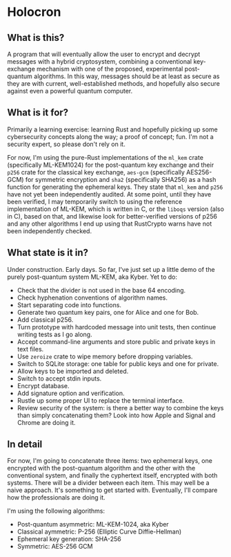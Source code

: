 # Holocron

## What is this?

A program that will eventually allow the user to encrypt and decrypt messages with a hybrid cryptosystem, combining a conventional key-exchange mechanism with one of the proposed, experimental post-quantum algorithms. In this way, messages should be at least as secure as they are with current, well-established methods, and hopefully also secure against even a powerful quantum computer.

## What is it for?

Primarily a learning exercise: learning Rust and hopefully picking up some cybersecurity concepts along the way; a proof of concept; fun. I'm not a security expert, so please don't rely on it.

For now, I'm using the pure-Rust implementations of the `ml_kem` crate (specifically ML-KEM1024) for the post-quantum key exchange and their `p256` crate for the classical key exchange, `aes-gcm` (specifically AES256-GCM) for symmetric encryption and `sha2` (specifically SHA256) as a hash function for generating the ephemeral keys. They state that `ml_kem` and `p256` have not yet been independently audited. At some point, until they have been verified, I may temporarily switch to using the reference implementation of ML-KEM, which is written in C, or the `liboqs` version (also in C), based on that, and likewise look for better-verified versions of p256 and any other algorithms I end up using that RustCrypto warns have not been independently checked.

## What state is it in?

Under construction. Early days. So far, I've just set up a little demo of the purely post-quantum system ML-KEM, aka Kyber. Yet to do:

- Check that the divider is not used in the base 64 encoding.
- Check hyphenation conventions of algorithm names.
- Start separating code into functions.
- Generate two quantum key pairs, one for Alice and one for Bob.
- Add classical p256.
- Turn prototype with hardcoded message into unit tests, then continue writing tests as I go along.
- Accept command-line arguments and store public and private keys in text files.
- Use `zeroize` crate to wipe memory before dropping variables.
- Switch to SQLite storage: one table for public keys and one for private.
- Allow keys to be imported and deleted.
- Switch to accept stdin inputs.
- Encrypt database.
- Add signature option and verification.
- Rustle up some proper UI to replace the terminal interface.
- Review security of the system: is there a better way to combine the keys than simply concatenating them? Look into how Apple and Signal and Chrome are doing it.

## In detail

For now, I'm going to concatenate three items: two ephemeral keys, one encrypted with the post-quantum algorithm and the other with the conventional system, and finally the cyphertext itself, encrypted with both systems. There will be a divider between each item. This may well be a naive approach. It's something to get started with. Eventually, I'll compare how the professionals are doing it.

I'm using the following algorithms:

- Post-quantum asymmetric: ML-KEM-1024, aka Kyber
- Classical aymmetric: P-256 (Elliptic Curve Diffie-Hellman)
- Ephemeral key generation: SHA-256
- Symmetric: AES-256 GCM
